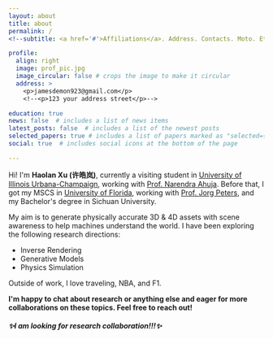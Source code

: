 ```yaml
---
layout: about
title: about
permalink: /
<!--subtitle: <a href='#'>Affiliations</a>. Address. Contacts. Moto. Etc. -->

profile:
  align: right
  image: prof_pic.jpg
  image_circular: false # crops the image to make it circular
  address: >
    <p>jamesdemon923@gmail.com</p>
    <!--<p>123 your address street</p>-->

education: true
news: false  # includes a list of news items
latest_posts: false  # includes a list of the newest posts
selected_papers: true # includes a list of papers marked as "selected={true}"
social: true  # includes social icons at the bottom of the page

---
```


Hi! I'm **Haolan Xu (许皓岚)**, currently a visiting student in [University of Illinois Urbana-Champaign](https://ece.illinois.edu/), working with [Prof. Narendra Ahuja](https://vision.ai.illinois.edu/). Before that, I got my MSCS in [University of Florida](https://www.cise.ufl.edu/), working with [Prof. Jorg Peters](https://www.cise.ufl.edu/~jorg/), and my Bachelor's degree in Sichuan University.

My aim is to generate physically accurate 3D & 4D assets with scene awareness to help machines understand the world. I have been exploring the following research directions:

- Inverse Rendering
- Generative Models
- Physics Simulation

Outside of work, I love traveling, NBA, and F1.

**I'm happy to chat about research or anything else and eager for more collaborations on these topics. Feel free to reach out!**



##### ✨I am looking for research collaboration!!!✨
